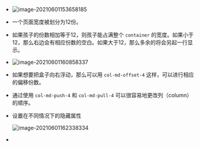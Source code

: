 + ![image-20210601153658185](C:\Users\22112\AppData\Roaming\Typora\typora-user-images\old_images\image-20210601153658185.png)

+ 一个页面宽度被划分为12份。

+ 如果孩子的份数相加等于12，则孩子能占满整个 `container` 的宽度。如果小于12，那么右边会有相应份数的空白。如果大于12，那么多余的将会另起一行显示。

+ ![image-20210601160858337](C:\Users\22112\AppData\Roaming\Typora\typora-user-images\old_images\image-20210601160858337.png)

+ 如果想要把盒子向右浮动，那么可以用 `col-md-offset-4` 这样，可以进行相应的偏移份数。

+ 通过使用 `col-md-push-4` 和 `col-md-pull-4` 可以很容易地更改列（column）的顺序。

+ 设置在不同情况下的隐藏属性

  ![image-20210601162338334](C:\Users\22112\AppData\Roaming\Typora\typora-user-images\old_images\image-20210601162338334.png)

+ 